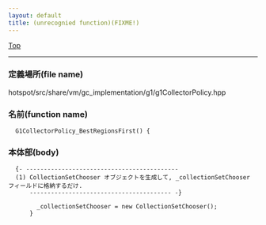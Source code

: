 ```yaml
---
layout: default
title: (unrecognied function)(FIXME!)
---
```

[Top](../index.html)

--- 
### 定義場所(file name)
hotspot/src/share/vm/gc_implementation/g1/g1CollectorPolicy.hpp

### 名前(function name)
```
  G1CollectorPolicy_BestRegionsFirst() {
```

### 本体部(body)
```
  {- -------------------------------------------
  (1) CollectionSetChooser オブジェクトを生成して, _collectionSetChooser フィールドに格納するだけ.
      ---------------------------------------- -}

	    _collectionSetChooser = new CollectionSetChooser();
	  }
	
```


